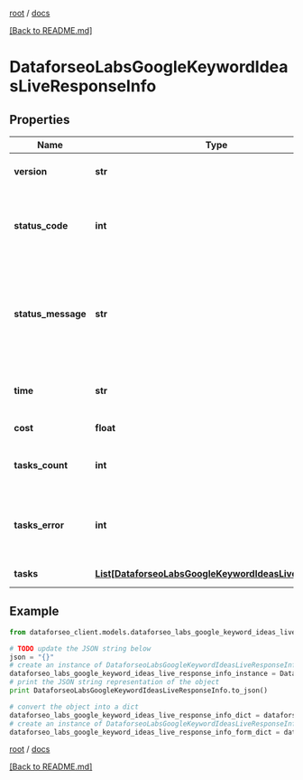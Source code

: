 [root](./../ "root") / [docs](./ "docs")

[[Back to README.md]](./../README.md "[Back to README.md]")

# DataforseoLabsGoogleKeywordIdeasLiveResponseInfo

## Properties

Name | Type | Description | Notes
------------ | ------------- | ------------- | -------------
**version** | **str** | the current version of the API | [optional]
**status_code** | **int** | general status code you can find the full list of the response codes here | [optional]
**status_message** | **str** | general informational message you can find the full list of general informational messages here | [optional]
**time** | **str** | total execution time, seconds | [optional]
**cost** | **float** | total tasks cost, USD | [optional]
**tasks_count** | **int** | the number of tasks in the tasks array | [optional]
**tasks_error** | **int** | the number of tasks in the tasks array returned with an error | [optional]
**tasks** | [**List[DataforseoLabsGoogleKeywordIdeasLiveTaskInfo]**](DataforseoLabsGoogleKeywordIdeasLiveTaskInfo.md) | array of tasks | [optional]

## Example

```python
from dataforseo_client.models.dataforseo_labs_google_keyword_ideas_live_response_info import DataforseoLabsGoogleKeywordIdeasLiveResponseInfo

# TODO update the JSON string below
json = "{}"
# create an instance of DataforseoLabsGoogleKeywordIdeasLiveResponseInfo from a JSON string
dataforseo_labs_google_keyword_ideas_live_response_info_instance = DataforseoLabsGoogleKeywordIdeasLiveResponseInfo.from_json(json)
# print the JSON string representation of the object
print DataforseoLabsGoogleKeywordIdeasLiveResponseInfo.to_json()

# convert the object into a dict
dataforseo_labs_google_keyword_ideas_live_response_info_dict = dataforseo_labs_google_keyword_ideas_live_response_info_instance.to_dict()
# create an instance of DataforseoLabsGoogleKeywordIdeasLiveResponseInfo from a dict
dataforseo_labs_google_keyword_ideas_live_response_info_form_dict = dataforseo_labs_google_keyword_ideas_live_response_info.from_dict(dataforseo_labs_google_keyword_ideas_live_response_info_dict)
```

  

[root](./../ "root") / [docs](./ "docs")

[[Back to README.md]](./../README.md "[Back to README.md]")